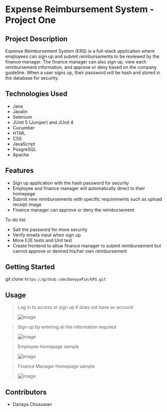 # Expense Reimbursement System - Project One

## Project Description

Expense Reimbursement System (ERS) is a full-stack application where employees can sign up and submit reimbursements to be reviewed by the finance manager. The finance manager can also sign up, view each reimbursement information, and approve or deny based on the company guideline. When a user signs up, their password will be hash and stored in the database for security.

## Technologies Used

* Java
* Javalin
* Selenium
* JUnit 5 (Juniper) and JUnit 4
* Cucumber
* HTML
* CSS
* JavaScript
* PosgreSQL
* Apache

## Features

* Sign up application with the hash password for security
* Employee and finance manager will automatically direct to their homepage
* Submit new reimbursements with specific requirements such as upload receipt image
* Finance manager can approve or deny the reimbursement

To-do list:
* Salt the password for more security
* Verify emails input when sign up
* More E2E tests and Unit test
* Create frontend to allow finance manager to submit reimbursement but cannot approve or denired his/her own reimbursement

## Getting Started

git clone ```https://github.com/DanayaPie/ERS.git```

## Usage

> Log in to access or sign up if does not have an account
> 
> ![image](https://user-images.githubusercontent.com/92035671/145692621-64977639-a7dc-4248-b3c0-9554cc29b8f8.png)
   
> Sign up by entering all the information required
> 
> ![image](https://user-images.githubusercontent.com/92035671/145692636-12f53565-0f8e-4d59-aa0b-04c45a6bc3be.png)
   
> Employee Homepage sample
> 
> ![image](https://user-images.githubusercontent.com/92035671/145692651-f061ba09-39db-412c-a8d4-d6772a47ea30.png)

> Finance Manager Homepage sample
> 
> ![image](https://user-images.githubusercontent.com/92035671/145692667-311f58aa-8ddc-48f7-974f-ab59f218071d.png)

## Contributors

* Danaya Chusuwan
